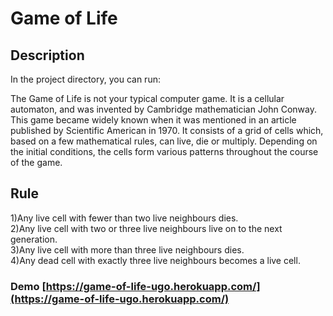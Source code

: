 # Game of Life


## Description

In the project directory, you can run:

The Game of Life is not your typical computer game.
It is a cellular automaton, and was invented
by Cambridge mathematician John Conway.
This game became widely known when it was mentioned
in an article published by Scientific American in 1970.
It consists of a grid of cells which, based on
a few mathematical rules, can live, die or multiply.
Depending on the initial conditions, the cells form various
patterns throughout the course of the game.

## Rule

1)Any live cell with fewer than two live neighbours dies.\
2)Any live cell with two or three live neighbours live on to the next generation.\
3)Any live cell with more than three live neighbours dies.\
4)Any dead cell with exactly three live neighbours becomes a live cell.


### Demo [https://game-of-life-ugo.herokuapp.com/](https://game-of-life-ugo.herokuapp.com/) 
